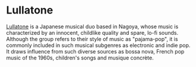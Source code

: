 Lullatone
===========

[Lullatone](http://lullatone.com/) is a Japanese musical duo based in Nagoya, whose music is characterized by an innocent, childlike quality and spare, lo-fi sounds. Although the group refers to their style of music as "pajama-pop", it is commonly included in such musical subgenres as electronic and indie pop. It draws influence from such diverse sources as bossa nova, French pop music of the 1960s, children's songs and musique concrète.
